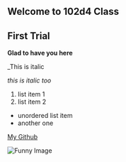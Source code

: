 
## Welcome to 102d4 Class
## **First Trial**
**Glad to have you here**

_This is italic

*this is italic too*

1. list item 1
2. list item 2

- unordered list item
- another one

[My Github](https://github.com/ahmad-alawad)

![Funny Image](https://pbs.twimg.com/media/DBQljBuV0AAhjxO?format=jpg&name=240x240)










